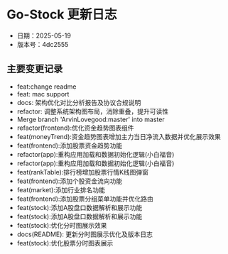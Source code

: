 # Go-Stock 更新日志

- 日期：2025-05-19
- 版本号：4dc2555

## 主要变更记录

- feat:change readme
- feat: mac support
- docs: 架构优化对比分析报告及协议合规说明
- refactor: 调整系统架构图布局，消除重叠，提升可读性
- Merge branch 'ArvinLovegood:master' into master
- refactor(frontend):优化资金趋势图表组件
- feat(moneyTrend):资金趋势图表增加主力当日净流入数据并优化展示效果
- feat(frontend):添加股票资金趋势功能
- refactor(app):重构应用加载和数据初始化逻辑(小白福音)
- refactor(app):重构应用加载和数据初始化逻辑(小白福音)
- feat(rankTable):排行榜增加股票行情K线图弹窗
- feat(frontend):添加个股资金流向功能
- feat(market):添加行业排名功能
- feat(frontend):添加股票分组菜单功能并优化路由
- feat(stock):添加A股盘口数据解析和展示功能
- feat(stock):添加A股盘口数据解析和展示功能
- feat(stock):优化分时图展示效果
- docs(README): 更新分时图展示优化及版本日志
- feat(stock):优化股票分时图表展示 